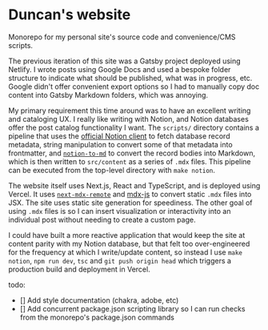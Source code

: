 # Duncan's website

Monorepo for my personal site's source code and convenience/CMS scripts.

The previous iteration of this site was a Gatsby project deployed using Netlify. I wrote posts using Google Docs and used a bespoke folder structure to indicate what should be published, what was in progress, etc. Google didn't offer convenient export options so I had to manually copy doc content into Gatsby Markdown folders, which was annoying.

My primary requirement this time around was to have an excellent writing and cataloging UX. I really like writing with Notion, and Notion databases offer the post catalog functionality I want. The `scripts/` directory contains a pipeline that uses the [official Notion client](https://www.npmjs.com/package/@notionhq/client) to fetch database record metadata, string manipulation to convert some of that metadata into frontmatter, and [`notion-to-md`](https://www.npmjs.com/package/notion-to-md) to convert the record bodies into Markdown, which is then written to `src/content` as a series of `.mdx` files. This pipeline can be executed from the top-level directory with `make notion`.

The website itself uses Next.js, React and TypeScript, and is deployed using Vercel. It uses [`next-mdx-remote`](https://github.com/hashicorp/next-mdx-remote) and [mdx-js](https://mdxjs.com/) to convert static `.mdx` files into JSX. The site uses static site generation for speediness. The other goal of using `.mdx` files is so I can insert visualization or interactivity into an individual post without needing to create a custom page.

I could have built a more reactive application that would keep the site at content parity with my Notion database, but that felt too over-engineered for the frequency at which I write/update content, so instead I use `make notion`, `npm run dev`, `tsc` and `git push origin head` which triggers a production build and deployment in Vercel. 

todo:
- [] Add style documentation (chakra, adobe, etc)
- [] Add concurrent package.json scripting library so I can run checks from the monorepo's package.json commands
